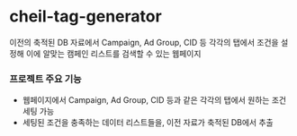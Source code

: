 # cheil-tag-generator

이전의 축적된 DB 자료에서 Campaign, Ad Group, CID 등 각각의 탭에서 
조건을 설정해 이에 알맞는 캠페인 리스트를 검색할 수 있는 웹페이지


### 프로젝트 주요 기능
- 웹페이지에서 Campaign, Ad Group, CID 등과 같은 각각의 탭에서 원하는 조건 세팅 가능 
- 세팅된 조건을 충족하는 데이터 리스트들을, 이전 자료가 축적된 DB에서 추출
